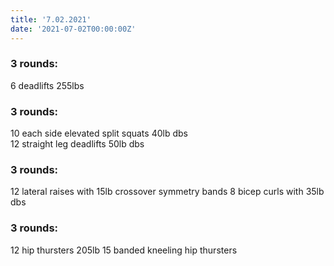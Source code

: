 ```yaml
---
title: '7.02.2021'
date: '2021-07-02T00:00:00Z'
---
```


### 3 rounds:  
6 deadlifts 255lbs                                      
  
### 3 rounds:  
10 each side elevated split squats 40lb dbs                     
12 straight leg deadlifts 50lb dbs   

### 3 rounds:  
12 lateral raises with 15lb crossover symmetry bands
8 bicep curls with 35lb dbs                              

### 3 rounds:  
12 hip thursters 205lb
15 banded kneeling hip thursters             